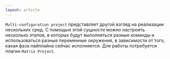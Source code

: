 ```yaml
---
layout: article
---
```

`Multi-configuration project` представляет другой взгляд на реализации нескольких сред. С помощью этой сущности можно настроить несколько этапов, в которых будут выполняться разные команды и использоваться разные переменные окружения, в зависимости от того, какая фаза пайплайна сейчас исполняется. Для работы потребуется плагин `Matrix Project`.
